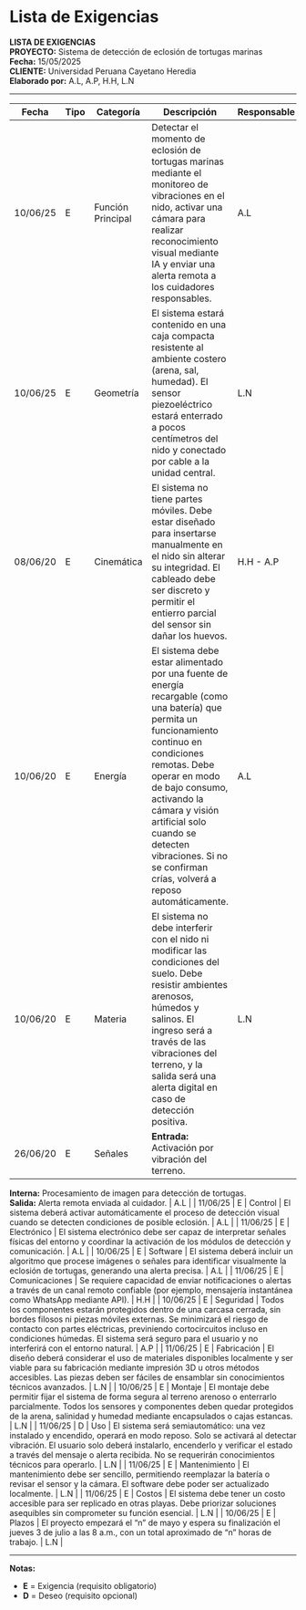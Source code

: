 # Lista de Exigencias

**LISTA DE EXIGENCIAS**  
**PROYECTO:** Sistema de detección de eclosión de tortugas marinas  
**Fecha:** 15/05/2025  
**CLIENTE:** Universidad Peruana Cayetano Heredia  
**Elaborado por:** A.L, A.P, H.H, L.N  

---

| Fecha      | Tipo | Categoría           | Descripción                                                                                                                                                                                                                                                                                                                                                                                                                 | Responsable |
|------------|------|---------------------|-----------------------------------------------------------------------------------------------------------------------------------------------------------------------------------------------------------------------------------------------------------------------------------------------------------------------------------------------------------------------------------------------------------------------------|-------------|
| 10/06/25   | E    | Función Principal    | Detectar el momento de eclosión de tortugas marinas mediante el monitoreo de vibraciones en el nido, activar una cámara para realizar reconocimiento visual mediante IA y enviar una alerta remota a los cuidadores responsables.                                                                                                                                                | A.L         |
| 10/06/25   | E    | Geometría            | El sistema estará contenido en una caja compacta resistente al ambiente costero (arena, sal, humedad). El sensor piezoeléctrico estará enterrado a pocos centímetros del nido y conectado por cable a la unidad central.                                                                                                                   | L.N         |
| 08/06/20   | E    | Cinemática           | El sistema no tiene partes móviles. Debe estar diseñado para insertarse manualmente en el nido sin alterar su integridad. El cableado debe ser discreto y permitir el entierro parcial del sensor sin dañar los huevos.                                                                                                                   | H.H - A.P   |
| 10/06/20   | E    | Energía              | El sistema debe estar alimentado por una fuente de energía recargable (como una batería) que permita un funcionamiento continuo en condiciones remotas. Debe operar en modo de bajo consumo, activando la cámara y visión artificial solo cuando se detecten vibraciones. Si no se confirman crías, volverá a reposo automáticamente.                                               | A.L         |
| 10/06/20   | E    | Materia              | El sistema no debe interferir con el nido ni modificar las condiciones del suelo. Debe resistir ambientes arenosos, húmedos y salinos. El ingreso será a través de las vibraciones del terreno, y la salida será una alerta digital en caso de detección positiva.                                                                         | L.N         |
| 26/06/20   | E    | Señales              | **Entrada:** Activación por vibración del terreno.  
**Interna:** Procesamiento de imagen para detección de tortugas.  
**Salida:** Alerta remota enviada al cuidador.                                                                                                                                                                                                             | A.L         |
| 11/06/25   | E    | Control              | El sistema deberá activar automáticamente el proceso de detección visual cuando se detecten condiciones de posible eclosión.                                                                                                                                                                                                                                                       | A.L         |
| 11/06/25   | E    | Electrónico          | El sistema electrónico debe ser capaz de interpretar señales físicas del entorno y coordinar la activación de los módulos de detección y comunicación.                                                                                                                                                                                                                            | A.L         |
| 10/06/25   | E    | Software             | El sistema deberá incluir un algoritmo que procese imágenes o señales para identificar visualmente la eclosión de tortugas, generando una alerta precisa.                                                                                                                                                                                                                         | A.L         |
| 11/06/25   | E    | Comunicaciones       | Se requiere capacidad de enviar notificaciones o alertas a través de un canal remoto confiable (por ejemplo, mensajería instantánea como WhatsApp mediante API).                                                                                                                                                                                                                  | H.H         |
| 10/06/25   | E    | Seguridad            | Todos los componentes estarán protegidos dentro de una carcasa cerrada, sin bordes filosos ni piezas móviles externas. Se minimizará el riesgo de contacto con partes eléctricas, previniendo cortocircuitos incluso en condiciones húmedas. El sistema será seguro para el usuario y no interferirá con el entorno natural.                                                  | A.P         |
| 11/06/25   | E    | Fabricación          | El diseño deberá considerar el uso de materiales disponibles localmente y ser viable para su fabricación mediante impresión 3D u otros métodos accesibles. Las piezas deben ser fáciles de ensamblar sin conocimientos técnicos avanzados.                                                                                                                                        | L.N         |
| 10/06/25   | E    | Montaje              | El montaje debe permitir fijar el sistema de forma segura al terreno arenoso o enterrarlo parcialmente. Todos los sensores y componentes deben quedar protegidos de la arena, salinidad y humedad mediante encapsulados o cajas estancas.                                                                                                                                        | L.N         |
| 11/06/25   | D    | Uso                  | El sistema será semiautomático: una vez instalado y encendido, operará en modo reposo. Solo se activará al detectar vibración. El usuario solo deberá instalarlo, encenderlo y verificar el estado a través del mensaje o alerta recibida. No se requerirán conocimientos técnicos para operarlo.                                         | L.N         |
| 11/06/25   | E    | Mantenimiento        | El mantenimiento debe ser sencillo, permitiendo reemplazar la batería o revisar el sensor y la cámara. El software debe poder ser actualizado localmente.                                                                                                                                                                                                                          | L.N         |
| 11/06/25   | E    | Costos               | El sistema debe tener un costo accesible para ser replicado en otras playas. Debe priorizar soluciones asequibles sin comprometer su función esencial.                                                                                                                                                                                                                             | L.N         |
| 10/06/25   | E    | Plazos               | El proyecto empezará el “n” de mayo y espera su finalización el jueves 3 de julio a las 8 a.m., con un total aproximado de “n” horas de trabajo.                                                                                                                                                                                                                                  | L.N         |

---

**Notas:**  
- **E** = Exigencia (requisito obligatorio)  
- **D** = Deseo (requisito opcional)
